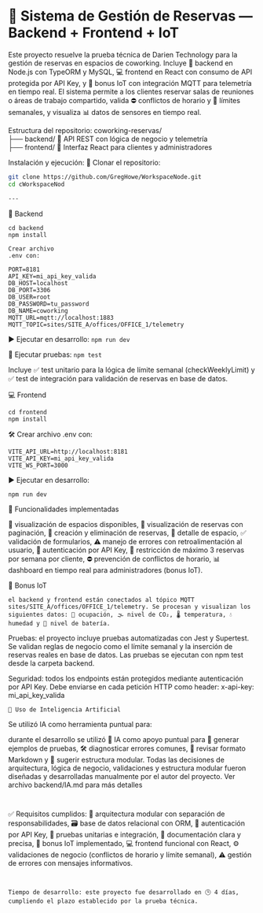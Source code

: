 # 🧭 Sistema de Gestión de Reservas — Backend + Frontend + IoT

Este proyecto resuelve la prueba técnica de Darien Technology para la gestión de reservas en espacios de coworking. Incluye 📘 backend en Node.js con TypeORM y MySQL, 💻 frontend en React con consumo de API protegida por API Key, y 📡 bonus IoT con integración MQTT para telemetría en tiempo real. El sistema permite a los clientes reservar salas de reuniones o áreas de trabajo compartido, valida ⛔ conflictos de horario y 🚫 límites semanales, y visualiza 📊 datos de sensores en tiempo real.

Estructura del repositorio: coworking-reservas/  
├── backend/ 🧠 API REST con lógica de negocio y telemetría  
├── frontend/ 🎨 Interfaz React para clientes y administradores

Instalación y ejecución: 🔧 Clonar el repositorio:

```bash
git clone https://github.com/GregHowe/WorkspaceNode.git
cd cWorkspaceNod

---
```
📘 Backend
```
cd backend
npm install
```

```
Crear archivo 
.env con:

PORT=8181
API_KEY=mi_api_key_valida
DB_HOST=localhost
DB_PORT=3306
DB_USER=root
DB_PASSWORD=tu_password
DB_NAME=coworking
MQTT_URL=mqtt://localhost:1883
MQTT_TOPIC=sites/SITE_A/offices/OFFICE_1/telemetry

```

▶️ Ejecutar en desarrollo:
```npm run dev```

🧪 Ejecutar pruebas:
```npm test```

Incluye ✅ test unitario para la lógica de límite semanal (checkWeeklyLimit) y ✅ test de integración para validación de reservas en base de datos.


💻 Frontend
```
cd frontend
npm install
```

🛠️ Crear archivo .env con:
```
VITE_API_URL=http://localhost:8181
VITE_API_KEY=mi_api_key_valida
VITE_WS_PORT=3000

```

▶️ Ejecutar en desarrollo:
```
npm run dev
```

🧩 Funcionalidades implementadas

📌 visualización de espacios disponibles, 📌 visualización de reservas con paginación, 📌 creación y eliminación de reservas, 📌 detalle de espacio, ✅ validación de formularios, ⚠️ manejo de errores con retroalimentación al usuario, 🔐 autenticación por API Key, 🚫 restricción de máximo 3 reservas por semana por cliente, ⛔ prevención de conflictos de horario, 📊 dashboard en tiempo real para administradores (bonus IoT).



📡 Bonus IoT
```
el backend y frontend están conectados al tópico MQTT sites/SITE_A/offices/OFFICE_1/telemetry. Se procesan y visualizan los siguientes datos: 👥 ocupación, 🌫️ nivel de CO₂, 🌡️ temperatura, 💧 humedad y 🔋 nivel de batería.
```
Pruebas: el proyecto incluye pruebas automatizadas con Jest y Supertest. Se validan reglas de negocio como el límite semanal y la inserción de reservas reales en base de datos. Las pruebas se ejecutan con npm test desde la carpeta backend.

Seguridad: todos los endpoints están protegidos mediante autenticación por API Key. Debe enviarse en cada petición HTTP como header: x-api-key: mi_api_key_valida

```
🧠 Uso de Inteligencia Artificial
```
Se utilizó IA como herramienta puntual para:

 durante el desarrollo se utilizó 🤖 IA como apoyo puntual para 🧪 generar ejemplos de pruebas, 🛠️ diagnosticar errores comunes, 📝 revisar formato Markdown y 🧠 sugerir estructura modular. Todas las decisiones de arquitectura, lógica de negocio, validaciones y estructura modular fueron diseñadas y desarrolladas manualmente por el autor del proyecto. Ver archivo backend/IA.md para más detalles
```


```
✅ Requisitos cumplidos: 🧱 arquitectura modular con separación de responsabilidades, 🗃️ base de datos relacional con ORM, 🔐 autenticación por API Key, 🧪 pruebas unitarias e integración, 📄 documentación clara y precisa, 📡 bonus IoT implementado, 💻 frontend funcional con React, ⚙️ validaciones de negocio (conflictos de horario y límite semanal), ⚠️ gestión de errores con mensajes informativos.
```


Tiempo de desarrollo: este proyecto fue desarrollado en 🕒 4 días, cumpliendo el plazo establecido por la prueba técnica.

